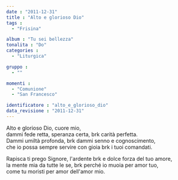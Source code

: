 ```yaml
---
date : "2011-12-31"
title : "Alto e glorioso Dio"
tags : 
  - "Frisina"

album : "Tu sei bellezza"
tonalita : "Do"
categories : 
  - "Liturgica"

gruppo : 
  - ""

momenti : 
  - "Comunione"
  - "San Francesco"

identificatore : "alto_e_glorioso_dio"
data_revisione : "2011-12-31"
---
```

  
  
  
Alto e glorioso Dio,  cuore mio,     
dammi fede retta, speranza certa, brk carità perfetta.  
Dammi umiltà profonda, brk dammi senno e cognoscimento,     
che io possa sempre servire con gioia brk i tuoi comandati.  
  
  
  
Rapisca ti prego Signore, l'ardente brk e dolce forza del tuo amore,  
la mente mia da tutte le se, brk perché io muoia per amor tuo,  
come tu moristi per amor dell'amor mio.    
  
  
  
  
